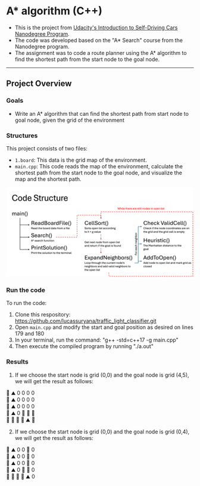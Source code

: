 # A* algorithm (C++)
- This is the project from [Udacity's Introduction to Self-Driving Cars Nanodegree Program](https://learn.udacity.com/nanodegrees/nd113).
- The code was developed based on the "A* Search" course from the Nanodegree program. 
- The assignment was to code a route planner using the A* algorithm to find the shortest path from the start node to the goal node.

---

## Project Overview
### Goals
* Write an A* algorithm that can find the shortest path from start node to goal node, given the grid of the environment

### Structures
This project consists of two files:
* `1.board`: This data is the grid map of the environment.
* `main.cpp`: This code reads the map of the environment, calculate the shortest path from the start node to the goal node, and visualize the map and the shortest path.

![GitHub Logo](a_star.png)

### Run the code
To run the code:
1. Clone this respository: https://github.com/lucassuryana/traffic_light_classifier.git
2. Open `main.cpp` and modify the start and goal position as desired on lines 179 and 180 
2. In your terminal, run the command: "g++ -std=c++17 -g main.cpp"
3. Then execute the compiled program by running "./a.out"

### Results
1. If we choose the start node is grid (0,0) and the goal node is grid (4,5), we will get the result as follows:

🚦  ⛰️   0   0   0   0   
🚗  ⛰️   0   0   0   0   
🚗  ⛰️   0   0   0   0   
🚗  ⛰️   0   🚗  🚗  🚗  
🚗  🚗   🚗  🚗  ⛰️  🏁 

2. If we choose the start node is grid (0,0) and the goal node is grid (0,4), we will get the result as follows:

🚦  ⛰️   0   0   🏁  0   
🚗  ⛰️   0   0   🚗  0   
🚗  ⛰️   0   0   🚗  0   
🚗  ⛰️   0   🚗  🚗  0   
🚗  🚗   🚗   🚗  ⛰️  0 